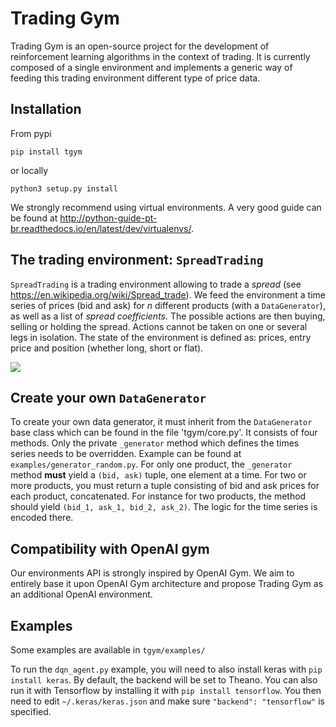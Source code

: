 # Trading Gym

Trading Gym is an open-source project for the development of reinforcement learning algorithms in the context of trading.
It is currently composed of a single environment and implements a generic way of feeding this trading environment different type of price data.

## Installation

From pypi

`pip install tgym`

or locally

`python3 setup.py install`

We strongly recommend using virtual environments. A very good guide can be found at http://python-guide-pt-br.readthedocs.io/en/latest/dev/virtualenvs/.

## The trading environment: `SpreadTrading`

`SpreadTrading` is a trading environment allowing to trade a *spread* (see https://en.wikipedia.org/wiki/Spread_trade). We feed the environment a time series of prices (bid and ask) for *n* different products (with a `DataGenerator`), as well as a list of *spread coefficients*. The possible actions are then buying, selling or holding the spread. Actions cannot be taken on one or several legs in isolation. The state of the environment is defined as: prices, entry price and position (whether long, short or flat).

![](https://media.giphy.com/media/l4FGI4K3kHnBfUoIE/giphy.gif)

## Create your own `DataGenerator`

To create your own data generator, it must inherit from the `DataGenerator` base class which can be found in the file 'tgym/core.py'. It consists of four methods. Only the private `_generator` method which defines the times series needs to be overridden. Example can be found at `examples/generator_random.py`. For only one product, the `_generator` method **must** yield a `(bid, ask)` tuple, one element at a time. For two or more products, you must return a tuple consisting of bid and ask prices for each product, concatenated. For instance for two products, the method should yield `(bid_1, ask_1, bid_2, ask_2)`. The logic for the time series is encoded there.

## Compatibility with OpenAI gym

Our environments API is strongly inspired by OpenAI Gym. We aim to entirely base it upon OpenAI Gym architecture and propose Trading Gym as an additional OpenAI environment.

## Examples

Some examples are available in `tgym/examples/`

To run the `dqn_agent.py` example, you will need to also install keras with `pip install keras`. By default, the backend will be set to Theano. You can also run it with Tensorflow by installing it with `pip install tensorflow`. You then need to edit `~/.keras/keras.json` and make sure `"backend": "tensorflow"` is specified.
